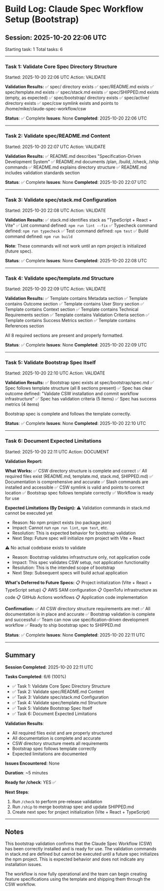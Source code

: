 # Build Log: Claude Spec Workflow Setup (Bootstrap)

## Session: 2025-10-20 22:06 UTC
Starting task: 1
Total tasks: 6

---

### Task 1: Validate Core Spec Directory Structure
Started: 2025-10-20 22:06 UTC
Action: VALIDATE

**Validation Results:**
✅ spec/ directory exists
✅ spec/README.md exists
✅ spec/template.md exists
✅ spec/stack.md exists
✅ spec/SHIPPED.md exists (empty, as expected)
✅ spec/bootstrap/ directory exists
✅ spec/active/ directory exists
✅ spec/csw symlink exists and points to /home/mike/claude-spec-workflow/csw

**Status**: ✅ Complete
**Issues**: None
**Completed**: 2025-10-20 22:06 UTC

---

### Task 2: Validate spec/README.md Content
Started: 2025-10-20 22:07 UTC
Action: VALIDATE

**Validation Results:**
✅ README.md describes "Specification-Driven Development System"
✅ README.md documents /plan, /build, /check, /ship commands
✅ README.md explains directory structure
✅ README.md includes validation standards section

**Status**: ✅ Complete
**Issues**: None
**Completed**: 2025-10-20 22:07 UTC

---

### Task 3: Validate spec/stack.md Configuration
Started: 2025-10-20 22:08 UTC
Action: VALIDATE

**Validation Results:**
✅ stack.md identifies stack as "TypeScript + React + Vite"
✅ Lint command defined: `npm run lint --fix`
✅ Typecheck command defined: `npm run typecheck`
✅ Test command defined: `npm test`
✅ Build command defined: `npm run build`

**Note**: These commands will not work until an npm project is initialized (future spec).

**Status**: ✅ Complete
**Issues**: None
**Completed**: 2025-10-20 22:08 UTC

---

### Task 4: Validate spec/template.md Structure
Started: 2025-10-20 22:09 UTC
Action: VALIDATE

**Validation Results:**
✅ Template contains Metadata section
✅ Template contains Outcome section
✅ Template contains User Story section
✅ Template contains Context section
✅ Template contains Technical Requirements section
✅ Template contains Validation Criteria section
✅ Template contains Success Metrics section
✅ Template contains References section

All 8 required sections are present and properly formatted.

**Status**: ✅ Complete
**Issues**: None
**Completed**: 2025-10-20 22:09 UTC

---

### Task 5: Validate Bootstrap Spec Itself
Started: 2025-10-20 22:10 UTC
Action: VALIDATE

**Validation Results:**
✅ Bootstrap spec exists at spec/bootstrap/spec.md
✅ Spec follows template structure (all 8 sections present)
✅ Spec has clear outcome defined: "Validate CSW installation and commit workflow infrastructure"
✅ Spec has validation criteria (5 items)
✅ Spec has success metrics (4 items)

Bootstrap spec is complete and follows the template correctly.

**Status**: ✅ Complete
**Issues**: None
**Completed**: 2025-10-20 22:10 UTC

---

### Task 6: Document Expected Limitations
Started: 2025-10-20 22:11 UTC
Action: DOCUMENT

**Validation Report:**

**What Works:**
✅ CSW directory structure is complete and correct
✅ All required files exist (README.md, template.md, stack.md, SHIPPED.md)
✅ Documentation is comprehensive and accurate
✅ Slash commands are installed and accessible
✅ CSW symlink is valid and points to correct location
✅ Bootstrap spec follows template correctly
✅ Workflow is ready for use

**Expected Limitations (By Design):**
⚠️ Validation commands in stack.md cannot be executed yet
   - Reason: No npm project exists (no package.json)
   - Impact: Cannot run `npm run lint`, `npm test`, etc.
   - Resolution: This is expected behavior for bootstrap validation
   - Next Step: Future spec will initialize npm project with Vite + React

⚠️ No actual codebase exists to validate
   - Reason: Bootstrap validates infrastructure only, not application code
   - Impact: This spec validates CSW setup, not application functionality
   - Resolution: This is the intended scope of bootstrap
   - Next Step: Subsequent specs will build actual application

**What's Deferred to Future Specs:**
📋 Project initialization (Vite + React + TypeScript setup)
📋 AWS SAM configuration
📋 OpenTofu infrastructure as code
📋 GitHub Actions workflows
📋 Application code implementation

**Confirmation:**
✅ All CSW directory structure requirements are met
✅ All documentation is in place and accurate
✅ Bootstrap validation is complete and successful
✅ Team can now use specification-driven development workflow
✅ Ready to ship bootstrap spec to SHIPPED.md

**Status**: ✅ Complete
**Issues**: None
**Completed**: 2025-10-20 22:11 UTC

---

## Summary

**Session Completed**: 2025-10-20 22:11 UTC

**Tasks Completed**: 6/6 (100%)
- ✅ Task 1: Validate Core Spec Directory Structure
- ✅ Task 2: Validate spec/README.md Content
- ✅ Task 3: Validate spec/stack.md Configuration
- ✅ Task 4: Validate spec/template.md Structure
- ✅ Task 5: Validate Bootstrap Spec Itself
- ✅ Task 6: Document Expected Limitations

**Validation Results**:
- All required files exist and are properly structured
- All documentation is complete and accurate
- CSW directory structure meets all requirements
- Bootstrap spec follows template correctly
- Expected limitations are documented

**Issues Encountered**: None

**Duration**: ~5 minutes

**Ready for /check**: YES ✅

**Next Steps**:
1. Run `/check` to perform pre-release validation
2. Run `/ship` to merge bootstrap spec and update SHIPPED.md
3. Create next spec for project initialization (Vite + React + TypeScript)

---

## Notes

This bootstrap validation confirms that the Claude Spec Workflow (CSW) has been correctly installed and is ready for use. The validation commands in stack.md are defined but cannot be executed until a future spec initializes the npm project. This is expected behavior and does not indicate any installation issues.

The workflow is now fully operational and the team can begin creating feature specifications using the template and shipping them through the CSW workflow.
